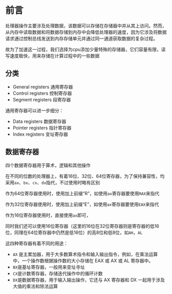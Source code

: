 
# 前言

处理器操作主要涉及处理数据，该数据可以存储在存储器中并从其上访问。然而，从内存中读取数据和将数据存储到内存中会降低处理器的速度，因为它涉及将数据请求通过控制总线发送到内存存储单元并通过同一通道获取数据的复杂过程。

故为了加速这一过程，我们选择为cpu添加少量特殊的存储器，它们容量有限，读写速度极快，用来存储在计算过程中的一些数据

## 分类

-   General registers 通用寄存器
-   Control registers 控制寄存器
-   Segment registers 段寄存器

通用寄存器可以进一步细分：

- Data registers 数据寄存器
- Pointer registers 指针寄存器
- Index registers 变址寄存器

## 数据寄存器

四个数据寄存器用于算术，逻辑和其他操作

在不同的位数的处理器上，有着16位、32位、64位寄存器，为了保持兼容性，均采用`ax`、`bx`、`cx`、`dx`指代，不过使用时略有区别

作为64位寄存器使用时，使用加上前缀“R”，如使用`ax`寄存器要使用`RAX`来指代

作为32位寄存器使用时，使用加上前缀“E”，如使用`ax`寄存器要使用`EAX`来指代

作为16位寄存器使用时，直接使用`ax`即可，

同时我们还可以使用16位寄存器（这里的16位在32位寄存器则是寄存器的低16位，同理在64位寄存器中仍然是低16位）的高8位和低8位，如`AH`，`AL`

这四种寄存器有着不同的用途：

- `AX` 是主累加器，用于大多数算术指令和输入输出指令，例如，在乘法运算中，一个操作数根据操作数的大小存储在 EAX 或 AX 或 AL 寄存器中。
- `BX`是基址寄存器，一般用来变址寻址
- `CX`是计数寄存器，存储迭代操作中的循环计数
- `DX`是数据寄存器，用于输入输出操作，它还与 AX 寄存器和 DX 一起用于涉及大值的乘法和除法运算